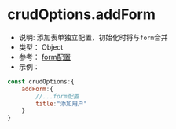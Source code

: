 # crudOptions.addForm
* 说明: 添加表单独立配置，初始化时将与`form`合并
* 类型： Object 
* 参考： [form配置](./form.md)
* 示例：
```js
const crudOptions:{
    addForm:{
        //...form配置
        title:"添加用户"
    }
}
```
